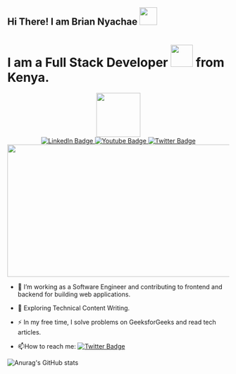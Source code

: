 ## Hi There! I am Brian Nyachae <img src="https://raw.githubusercontent.com/MartinHeinz/MartinHeinz/master/wave.gif" width="40px">
# I am a Full Stack Developer <img src="https://media.giphy.com/media/WUlplcMpOCEmTGBtBW/giphy.gif" width="50"> from Kenya.
<div id="header" align="center">
  <img src="https://media.giphy.com/media/M9gbBd9nbDrOTu1Mqx/giphy.gif" width="100"/>
</div>

<div id="badges" align="center">
  <a href="linkedin.com/in/brian-nyachae-b99492232">
    <img src="https://img.shields.io/badge/LinkedIn-blue?style=for-the-badge&logo=linkedin&logoColor=white" alt="LinkedIn Badge"/>
  </a>
  <a href="your-youtube-URL">
    <img src="https://img.shields.io/badge/YouTube-red?style=for-the-badge&logo=youtube&logoColor=white" alt="Youtube Badge"/>
  </a>
  <a href="your-twitter-URL">
    <img src="https://img.shields.io/badge/Twitter-blue?style=for-the-badge&logo=twitter&logoColor=white" alt="Twitter Badge"/>
  </a>
</div>
<div align="center">
  <img src="https://media.giphy.com/media/dWesBcTLavkZuG35MI/giphy.gif" width="600" height="300"/>
</div>

- :telescope: I’m working as a Software Engineer and contributing to frontend and backend for building web applications.

- :seedling: Exploring Technical Content Writing.

- :zap: In my free time, I solve problems on GeeksforGeeks and read tech articles.

- :mailbox:How to reach me:  <a href="your-twitter-URL">
    <img src="https://img.shields.io/badge/Twitter-blue?style=for-the-badge&logo=twitter&logoColor=white" alt="Twitter Badge"/>
  </a>











![Anurag's GitHub stats](https://github-readme-stats.vercel.app/api?username=Bria222&show_icons=true&theme=algolia)
<img src="https://komarev.com/ghpvc/?username=Bria222&style=flat-square&color=blue" alt=""/>






